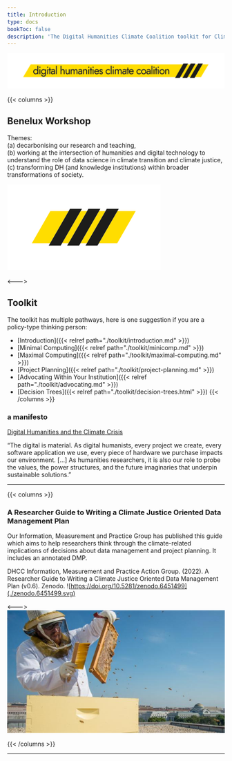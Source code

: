 ```yaml
---
title: Introduction
type: docs
bookToc: false
description: 'The Digital Humanities Climate Coalition toolkit for Climate Justice in humanitites research.'
---
```


![The Digital Humanities Climate Coalition](DCHH_FINAL_LOWER_CASE_HAZARD.png)


{{< columns >}}
## Benelux Workshop

Themes: \
(a) decarbonising our research and teaching,\
(b) working at the intersection of humanities and digital technology to understand the role of data science in climate transition and climate justice,\
(c) transforming DH (and knowledge institutions) within broader transformations of society.

![DHCC.jpg](DCHH_FINAL_HAZARD.png)

<--->
## Toolkit

The toolkit has multiple pathways, here is one suggestion if you are a policy-type thinking person:

- [Introduction]({{< relref path="./toolkit/introduction.md" >}})
- [Minimal Computing]({{< relref path="./toolkit/minicomp.md" >}})
- [Maximal Computing]({{< relref path="./toolkit/maximal-computing.md" >}})
- [Project Planning]({{< relref path="./toolkit/project-planning.md" >}})
- [Advocating Within Your Institution]({{< relref path="./toolkit/advocating.md" >}})
- [Decision Trees]({{< relref path="./toolkit/decision-trees.html" >}})
{{< /columns >}}


### a manifesto
[Digital Humanities and the Climate Crisis](https://dhc-barnard.github.io/envdh/)

“The digital is material. As digital humanists, every project we create, every software application we use, every piece of hardware we purchase impacts our environment. [...] As humanities researchers, it is also our role to probe the values, the power structures, and the future imaginaries that underpin sustainable solutions.”

---

{{< columns >}}

### A Researcher Guide to Writing a Climate Justice Oriented Data Management Plan

Our Information, Measurement and Practice Group has published this guide which aims to help researchers think through the climate-related implications of decisions about data management and project planning.  It includes an annotated DMP.

DHCC Information, Measurement and Practice Action Group. (2022). A Researcher Guide to Writing a Climate Justice Oriented Data Management Plan (v0.6). Zenodo. ![https://doi.org/10.5281/zenodo.6451499](./zenodo.6451499.svg)

<--->
![Beekeeper](beekeeper.jpg)

{{< /columns >}}

---
